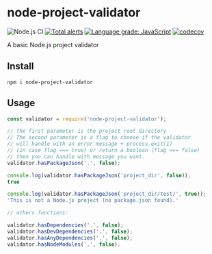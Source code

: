 # node-project-validator

![Node.js CI](https://github.com/helio-frota/node-project-validator/workflows/ci/badge.svg)
[![Total alerts](https://img.shields.io/lgtm/alerts/g/helio-frota/node-project-validator.svg?logo=lgtm&logoWidth=18)](https://lgtm.com/projects/g/helio-frota/node-project-validator/alerts/)
[![Language grade: JavaScript](https://img.shields.io/lgtm/grade/javascript/g/helio-frota/node-project-validator.svg?logo=lgtm&logoWidth=18)](https://lgtm.com/projects/g/helio-frota/node-project-validator/context:javascript)
[![codecov](https://codecov.io/gh/helio-frota/node-project-validator/branch/main/graph/badge.svg?token=AROHF2UZX9)](https://codecov.io/gh/helio-frota/node-project-validator)

A basic Node.js project validator

## Install

```
npm i node-project-validator
```

## Usage

```js
const validator = require('node-project-validator');

// The first parameter is the project root directory
// The second parameter is a flag to choose if the validator
// will handle with an error message + process.exit(1)
// (in case flag === true) or return a boolean (flag === false)
// then you can handle with message you want.
validator.hasPackageJson('.', false);

console.log(validator.hasPackageJson('project_dir', false));
true

console.log(validator.hasPackageJson('project_dir/test/', true));
'This is not a Node.js project (no package.json found).'

// others functions:

validator.hasDependencies('.', false);
validator.hasDevDependencies('.', false);
validator.hasAnyDependencies('.', false);
validator.hasNodeModules('.', false);
```